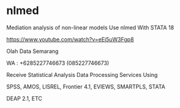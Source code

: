 # nlmed
Mediation analysis of non-linear models Use nlmed With STATA 18

https://www.youtube.com/watch?v=eEj5uW3Fgp8

Olah Data Semarang

WA : +6285227746673 (085227746673)

Receive Statistical Analysis Data Processing Services Using

SPSS, AMOS, LISREL, Frontier 4.1, EVIEWS, SMARTPLS, STATA

DEAP 2.1, ETC
